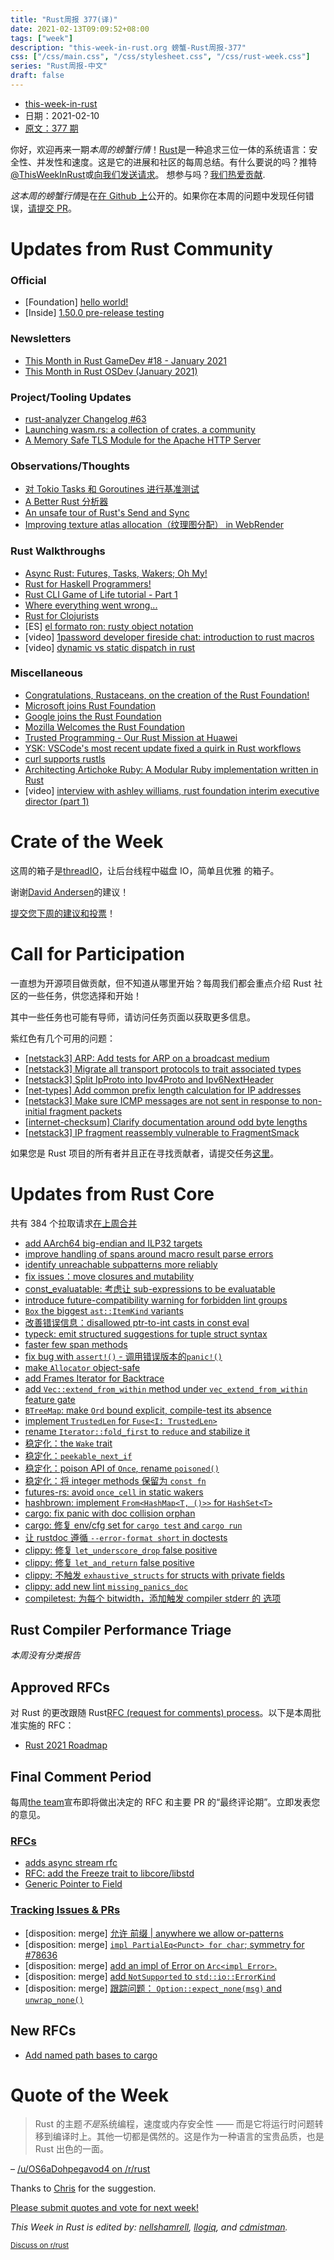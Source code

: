```yaml
---
title: "Rust周报 377(译)"
date: 2021-02-13T09:09:52+08:00
tags: ["week"]
description: "this-week-in-rust.org 螃蟹-Rust周报-377"
css: ["/css/main.css", "/css/stylesheet.css", "/css/rust-week.css"]
series: "Rust周报-中文"
draft: false
---
```


- [this-week-in-rust](https://this-week-in-rust.org)
- 日期：2021-02-10
- [原文：377 期](https://this-week-in-rust.org/blog/2021/02/10/this-week-in-rust-377/)

你好，欢迎再来一期*本周的螃蟹行情*！[Rust](http://rust-lang.org)是一种追求三位一体的系统语言：安全性、并发性和速度。这是它的进展和社区的每周总结。有什么要说的吗？推特[@ThisWeekInRust](https://twitter.com/ThisWeekInRust)或[向我们发送请求](https://github.com/cmr/this-week-in-rust)。 想参与吗？[我们热爱贡献](https://github.com/rust-lang/rust/blob/master/CONTRIBUTING.md).

*这本周的螃蟹行情*是在[在 Github 上](https://github.com/cmr/this-week-in-rust)公开的。如果你在本周的问题中发现任何错误，[请提交 PR](https://github.com/cmr/this-week-in-rust/pulls)。

# Updates from Rust Community

### Official

- \[Foundation] [hello world!](https://foundation.rust-lang.org/posts/2021-02-08-hello-world/)
- \[Inside] [1.50.0 pre-release testing](https://blog.rust-lang.org/inside-rust/2021/02/09/1.50.0-prerelease.html)

### Newsletters

- [This Month in Rust GameDev #18 - January 2021](https://rust-gamedev.github.io/posts/newsletter-018/)
- [This Month in Rust OSDev (January 2021)](https://rust-osdev.com/this-month/2021-01/)

### Project/Tooling Updates

- [rust-analyzer Changelog #63](https://rust-analyzer.github.io/thisweek/2021/02/08/changelog-63.html)
- [Launching wasm.rs: a collection of crates, a community](https://yrashk.medium.com/launching-wasm-rs-a-collection-of-crates-a-community-4344d2ba75b3)
- [A Memory Safe TLS Module for the Apache HTTP Server](https://www.abetterinternet.org/post/memory-safe-tls-apache/)

### Observations/Thoughts

- [对 Tokio Tasks 和 Goroutines 进行基准测试](https://www.reddit.com/r/rust/comments/lg0a7b/benchmarking_tokio_tasks_and_goroutines/)
- [A Better Rust 分析器](https://matklad.github.io/2021/02/10/a-better-profiler.html)
- [An unsafe tour of Rust's Send and Sync](https://nyanpasu64.github.io/blog/an-unsafe-tour-of-rust-s-send-and-sync/)
- [Improving texture atlas allocation（纹理图分配） in WebRender](https://nical.github.io/posts/etagere.html)

### Rust Walkthroughs

- [Async Rust: Futures, Tasks, Wakers; Oh My!](https://msarmi9.github.io/posts/async-rust/)
- [Rust for Haskell Programmers!](https://mmhaskell.com/rust)
- [Rust CLI Game of Life tutorial - Part 1](https://dev.to/jbarszczewski/rust-cli-game-of-life-tutorial-part-1-57pp)
- [Where everything went wrong...](https://msirringhaus.github.io/Where-everything-went-wrong/)
- [Rust for Clojurists](https://gist.github.com/oakes/4af1023b6c5162c6f8f0)
- \[ES] [el formato ron: rusty object notation](https://blog.adrianistan.eu/formato-ron-rusty-object-notation)
- \[video] [1password developer fireside chat: introduction to rust macros](https://youtu.be/Lh262L63asA)
- \[video] [dynamic vs static dispatch in rust](https://youtu.be/tM2r9HD4ivQ)

### Miscellaneous

- [Congratulations, Rustaceans, on the creation of the Rust Foundation!](https://aws.amazon.com/blogs/opensource/congratulations-rustaceans-on-the-creation-of-the-rust-foundation/)
- [Microsoft joins Rust Foundation](https://cloudblogs.microsoft.com/opensource/2021/02/08/microsoft-joins-rust-foundation/)
- [Google joins the Rust Foundation](https://opensource.googleblog.com/2021/02/google-joins-rust-foundation.html)
- [Mozilla Welcomes the Rust Foundation](https://blog.mozilla.org/blog/2021/02/08/mozilla-welcomes-the-rust-foundation/)
- [Trusted Programming - Our Rust Mission at Huawei](https://trusted-programming.github.io/2021-02-07/index.html)
- [YSK: VSCode's most recent update fixed a quirk in Rust workflows](https://www.reddit.com/r/rust/comments/lgccv5/ysk_vscodes_most_recent_update_fixed_a_quirk_in/)
- [curl supports rustls](https://daniel.haxx.se/blog/2021/02/09/curl-supports-rustls/)
- [Architecting Artichoke Ruby: A Modular Ruby implementation written in Rust](https://github.com/artichoke/artichoke/blob/21045d8f1086c669dd428a3b5bdcc4a58e13acec/ARCHITECTURE.md)
- \[video] [interview with ashley williams, rust foundation interim executive director (part 1)](https://youtu.be/h-LoPr5553o)

# Crate of the Week

这周的箱子是[threadIO](https://crates.io/crates/thread_io)，让后台线程中磁盘 IO，简单且优雅 的箱子。

谢谢[David Andersen](https://users.rust-lang.org/t/crate-of-the-week/2704/881)的建议！

[提交您下周的建议和投票][submit_crate]！

[submit_crate]: https://users.rust-lang.org/t/crate-of-the-week/2704

# Call for Participation

一直想为开源项目做贡献，但不知道从哪里开始？每周我们都会重点介绍 Rust 社区的一些任务，供您选择和开始！

其中一些任务也可能有导师，请访问任务页面以获取更多信息。

紫红色有几个可用的问题：

- [\[netstack3\] ARP: Add tests for ARP on a broadcast medium](https://bugs.fuchsia.dev/p/fuchsia/issues/detail?id=34979)
- [\[netstack3\] Migrate all transport protocols to trait associated types](https://bugs.fuchsia.dev/p/fuchsia/issues/detail?id=48364)
- [\[netstack3\] Split IpProto into Ipv4Proto and Ipv6NextHeader](https://bugs.fuchsia.dev/p/fuchsia/issues/detail?id=47454)
- [\[net-types\] Add common prefix length calculation for IP addresses](https://bugs.fuchsia.dev/p/fuchsia/issues/detail?id=47008)
- [\[netstack3\] Make sure ICMP messages are not sent in response to non-initial fragment packets](https://bugs.fuchsia.dev/p/fuchsia/issues/detail?id=21432)
- [\[internet-checksum\] Clarify documentation around odd byte lengths](https://bugs.fuchsia.dev/p/fuchsia/issues/detail?id=69355)
- [\[netstack3\] IP fragment reassembly vulnerable to FragmentSmack](https://bugs.fuchsia.dev/p/fuchsia/issues/detail?id=50830)

如果您是 Rust 项目的所有者并且正在寻找贡献者，请提交任务[这里][guidelines]。

[guidelines]: https://users.rust-lang.org/t/twir-call-for-participation/4821

# Updates from Rust Core

共有 384 个拉取请求[在上周合并][merged]

[merged]: https://github.com/search?q=is%3Apr+org%3Arust-lang+is%3Amerged+merged%3A2021-02-01..2021-02-08

- [add AArch64 big-endian and ILP32 targets](https://github.com/rust-lang/rust/pull/81455)
- [improve handling of spans around macro result parse errors](https://github.com/rust-lang/rust/pull/81608)
- [identify unreachable subpatterns more reliably](https://github.com/rust-lang/rust/pull/80632)
- [fix issues：move closures and mutability](https://github.com/rust-lang/rust/pull/80092)
- [const_evaluatable: 考虑让 sub-expressions to be evaluatable](https://github.com/rust-lang/rust/pull/81577)
- [introduce future-compatibility warning for forbidden lint groups](https://github.com/rust-lang/rust/pull/81556)
- [`Box` the biggest `ast::ItemKind` variants](https://github.com/rust-lang/rust/pull/81405)
- [改善错误信息：disallowed ptr-to-int casts in const eval](https://github.com/rust-lang/rust/pull/81779)
- [typeck: emit structured suggestions for tuple struct syntax](https://github.com/rust-lang/rust/pull/81737)
- [faster few span methods](https://github.com/rust-lang/rust/pull/81735)
- [fix bug with `assert!()` - 调用错误版本的`panic!()`](https://github.com/rust-lang/rust/pull/81647)
- [make `Allocator` object-safe](https://github.com/rust-lang/rust/pull/81730)
- [add Frames Iterator for Backtrace](https://github.com/rust-lang/rust/pull/81022)
- [add `Vec::extend_from_within` method under `vec_extend_from_within` feature gate](https://github.com/rust-lang/rust/pull/79015)
- [`BTreeMap`: make `Ord` bound explicit, compile-test its absence](https://github.com/rust-lang/rust/pull/81610)
- [implement `TrustedLen` for `Fuse<I: TrustedLen>`](https://github.com/rust-lang/rust/pull/81599)
- [rename `Iterator::fold_first` to `reduce` and stabilize it](https://github.com/rust-lang/rust/pull/79805)
- [稳定化：the `Wake` trait](https://github.com/rust-lang/rust/pull/74304)
- [稳定化：`peekable_next_if`](https://github.com/rust-lang/rust/pull/80011)
- [稳定化：poison API of `Once`, rename `poisoned()`](https://github.com/rust-lang/rust/pull/81745)
- [稳定化：将 integer methods 保留为 `const fn`](https://github.com/rust-lang/rust/pull/80962)
- [futures-rs: avoid `once_cell` in static wakers](https://github.com/rust-lang/futures-rs/pull/2332)
- [hashbrown: implement `From<HashMap<T, ()>>` for `HashSet<T>`](https://github.com/rust-lang/hashbrown/pull/235)
- [cargo: fix panic with doc collision orphan](https://github.com/rust-lang/cargo/pull/9142)
- [cargo: 修复 env/cfg set for `cargo test` and `cargo run`](https://github.com/rust-lang/cargo/pull/9122)
- [让 rustdoc 遵循 `--error-format short` in doctests](https://github.com/rust-lang/rust/pull/81675)
- [clippy: 修复 `let_underscore_drop` false positive](https://github.com/rust-lang/rust-clippy/pull/6682)
- [clippy: 修复 `let_and_return` false positive](https://github.com/rust-lang/rust-clippy/pull/6659)
- [clippy: 不触发 `exhaustive_structs` for structs with private fields](https://github.com/rust-lang/rust-clippy/pull/6661)
- [clippy: add new lint `missing_panics_doc`](https://github.com/rust-lang/rust-clippy/pull/6523)
- [compiletest: 为每个 bitwidth，添加触发 compiler stderr 的 选项](https://github.com/rust-lang/rust/pull/81817)

## Rust Compiler Performance Triage

_本周没有分类报告_

## Approved RFCs

对 Rust 的更改跟随 Rust[RFC (request for comments) process](https://github.com/rust-lang/rfcs#rust-rfcs)。以下是本周批准实施的 RFC：

- [Rust 2021 Roadmap](https://github.com/rust-lang/rfcs/pull/3037)

## Final Comment Period

每周[the team](https://www.rust-lang.org/team.html)宣布即将做出决定的 RFC 和主要 PR 的“最终评论期”。立即发表您的意见。

### [RFCs](https://github.com/rust-lang/rfcs/labels/final-comment-period)

- [adds async stream rfc](https://github.com/rust-lang/rfcs/pull/2996)
- [RFC: add the Freeze trait to libcore/libstd](https://github.com/rust-lang/rfcs/pull/2944)
- [Generic Pointer to Field](https://github.com/rust-lang/rfcs/pull/2708)

### [Tracking Issues & PRs](https://github.com/rust-lang/rust/labels/final-comment-period)

- \[disposition: merge] [允许 前缀 | anywhere we allow or-patterns](https://github.com/rust-lang/rust/issues/81415)
- \[disposition: merge] [`impl PartialEq<Punct> for char`; symmetry for #78636](https://github.com/rust-lang/rust/pull/80595)
- \[disposition: merge] [add an impl of Error on `Arc<impl Error>`.](https://github.com/rust-lang/rust/pull/80553)
- \[disposition: merge] [add `NotSupported` to `std::io::ErrorKind`](https://github.com/rust-lang/rust/pull/78880)
- \[disposition: merge] [跟踪问题： `Option::expect_none(msg)` and `unwrap_none()`](https://github.com/rust-lang/rust/issues/62633)

## New RFCs

- [Add named path bases to cargo](https://github.com/rust-lang/rfcs/pull/3074)

# Quote of the Week

> Rust 的主题*不是*系统编程，速度或内存安全性 —— 而是它将运行时问题转移到编译时上。其他一切都是偶然的。这是作为一种语言的宝贵品质，也是 Rust 出色的一面。

– [/u/OS6aDohpegavod4 on /r/rust](https://www.reddit.com/r/rust/comments/leki5o/advantages_of_building_a_crud_web_application_in/gmfq2w9/)

Thanks to [Chris](https://users.rust-lang.org/t/twir-quote-of-the-week/328/1001) for the suggestion.

[Please submit quotes and vote for next week!](https://users.rust-lang.org/t/twir-quote-of-the-week/328)

_This Week in Rust is edited by: [nellshamrell](https://github.com/nellshamrell), [llogiq](https://github.com/llogiq), and [cdmistman](https://github.com/cdmistman)._

<small>[Discuss on r/rust](https://www.reddit.com/r/rust/comments/lhe7yi/this_week_in_rust_377/)</small>
